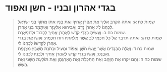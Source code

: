 # בגדי אהרון ובניו - חשן ואפוד

> שמות כח א: וְאַתָּה הַקְרֵב אֵלֶיךָ אֶת אַהֲרֹן אָחִיךָ וְאֶת בָּנָיו אִתּוֹ מִתּוֹךְ בְּנֵי יִשְׂרָאֵל לְכַהֲנוֹ לִי:  אַהֲרֹן נָדָב וַאֲבִיהוּא אֶלְעָזָר וְאִיתָמָר בְּנֵי אַהֲרֹן.  
> שמות כח ב: וְעָשִׂיתָ בִגְדֵי קֹדֶשׁ לְאַהֲרֹן אָחִיךָ לְכָבוֹד וּלְתִפְאָרֶת.  
> שמות כח ג: וְאַתָּה תְּדַבֵּר אֶל כָּל חַכְמֵי לֵב אֲשֶׁר מִלֵּאתִיו רוּחַ חָכְמָה; וְעָשׂוּ אֶת בִּגְדֵי אַהֲרֹן לְקַדְּשׁוֹ לְכַהֲנוֹ לִי.  
> שמות כח ד: וְאֵלֶּה הַבְּגָדִים אֲשֶׁר יַעֲשׂוּ חֹשֶׁן וְאֵפוֹד וּמְעִיל וּכְתֹנֶת תַּשְׁבֵּץ מִצְנֶפֶת וְאַבְנֵט; וְעָשׂוּ בִגְדֵי קֹדֶשׁ לְאַהֲרֹן אָחִיךָ וּלְבָנָיו לְכַהֲנוֹ לִי.  
> שמות כח ה: וְהֵם יִקְחוּ אֶת הַזָּהָב וְאֶת הַתְּכֵלֶת וְאֶת הָאַרְגָּמָן וְאֶת תּוֹלַעַת הַשָּׁנִי וְאֶת הַשֵּׁשׁ.   
 

